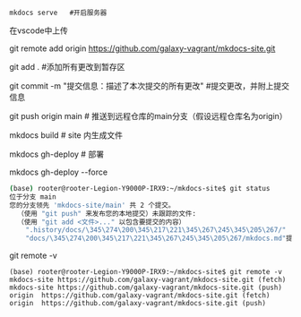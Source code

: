 `mkdocs serve   #开启服务器`

在vscode中上传

git remote add origin https://github.com/galaxy-vagrant/mkdocs-site.git

 git add .    #添加所有更改到暂存区

git commit -m "提交信息：描述了本次提交的所有更改"   #提交更改，并附上提交信息

git push origin main # 推送到远程仓库的main分支（假设远程仓库名为origin）

mkdocs build   # site 内生成文件  

mkdocs gh-deploy   # 部署

mkdocs gh-deploy --force

```bash
(base) rooter@rooter-Legion-Y9000P-IRX9:~/mkdocs-site$ git status
位于分支 main
您的分支领先 'mkdocs-site/main' 共 2 个提交。
  （使用 "git push" 来发布您的本地提交）未跟踪的文件:
  （使用 "git add <文件>..." 以包含要提交的内容）
	".history/docs/\345\274\200\345\217\221\345\267\245\345\205\267/"
	"docs/\345\274\200\345\217\221\345\267\245\345\205\267/mkdocs.md"提交为空，但是存在尚未跟踪的文件（使用 "git add" 建立跟踪）
```

git remote -v

```
(base) rooter@rooter-Legion-Y9000P-IRX9:~/mkdocs-site$ git remote -v
mkdocs-site	https://github.com/galaxy-vagrant/mkdocs-site.git (fetch)
mkdocs-site	https://github.com/galaxy-vagrant/mkdocs-site.git (push)
origin	https://github.com/galaxy-vagrant/mkdocs-site.git (fetch)
origin	https://github.com/galaxy-vagrant/mkdocs-site.git (push)
```
